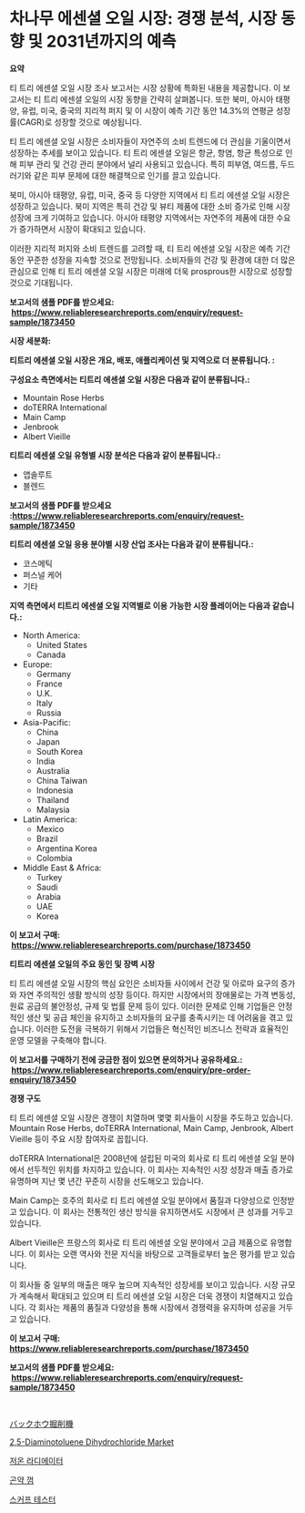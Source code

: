 <p><h1>차나무 에센셜 오일 시장: 경쟁 분석, 시장 동향 및 2031년까지의 예측</h1></p><p><strong>요약</strong></p>
<p><p>티 트리 에센셜 오일 시장 조사 보고서는 시장 상황에 특화된 내용을 제공합니다. 이 보고서는 티 트리 에센셜 오일의 시장 동향을 간략히 살펴봅니다. 또한 북미, 아시아 태평양, 유럽, 미국, 중국의 지리적 퍼지 및 이 시장이 예측 기간 동안 14.3%의 연평균 성장률(CAGR)로 성장할 것으로 예상됩니다.</p><p>티 트리 에센셜 오일 시장은 소비자들이 자연주의 소비 트렌드에 더 관심을 기울이면서 성장하는 추세를 보이고 있습니다. 티 트리 에센셜 오일은 항균, 항염, 항균 특성으로 인해 피부 관리 및 건강 관리 분야에서 널리 사용되고 있습니다. 특히 피부염, 여드름, 두드러기와 같은 피부 문제에 대한 해결책으로 인기를 끌고 있습니다.</p><p>북미, 아시아 태평양, 유럽, 미국, 중국 등 다양한 지역에서 티 트리 에센셜 오일 시장은 성장하고 있습니다. 북미 지역은 특히 건강 및 뷰티 제품에 대한 소비 증가로 인해 시장 성장에 크게 기여하고 있습니다. 아시아 태평양 지역에서는 자연주의 제품에 대한 수요가 증가하면서 시장이 확대되고 있습니다.</p><p>이러한 지리적 퍼지와 소비 트렌드를 고려할 때, 티 트리 에센셜 오일 시장은 예측 기간 동안 꾸준한 성장을 지속할 것으로 전망됩니다. 소비자들의 건강 및 환경에 대한 더 많은 관심으로 인해 티 트리 에센셜 오일 시장은 미래에 더욱 prosprous한 시장으로 성장할 것으로 기대됩니다.</p></p>
<p><strong>보고서의 샘플 PDF를 받으세요: &nbsp;<a href="https://www.reliableresearchreports.com/enquiry/request-sample/1873450">https://www.reliableresearchreports.com/enquiry/request-sample/1873450</a></strong></p>
<p><strong>시장 세분화:</strong></p>
<p><strong> 티트리 에센셜 오일 시장은 개요, 배포, 애플리케이션 및 지역으로 더 분류됩니다. :</strong></p>
<p><strong>구성요소 측면에서는 티트리 에센셜 오일 시장은 다음과 같이 분류됩니다.:</strong></p>
<p><ul><li>Mountain Rose Herbs</li><li>doTERRA International</li><li>Main Camp</li><li>Jenbrook</li><li>Albert Vieille</li></ul></p>
<p><strong> 티트리 에센셜 오일 유형별 시장 분석은 다음과 같이 분류됩니다.:</strong></p>
<p><ul><li>앱솔루트</li><li>블렌드</li></ul></p>
<p><strong>보고서의 샘플 PDF를 받으세요 :<a href="https://www.reliableresearchreports.com/enquiry/request-sample/1873450">https://www.reliableresearchreports.com/enquiry/request-sample/1873450</a></strong></p>
<p><strong> 티트리 에센셜 오일 응용 분야별 시장 산업 조사는 다음과 같이 분류됩니다.:</strong></p>
<p><ul><li>코스메틱</li><li>퍼스널 케어</li><li>기타</li></ul></p>
<p><strong>지역 측면에서 티트리 에센셜 오일 지역별로 이용 가능한 시장 플레이어는 다음과 같습니다.:</strong></p>
<p><ul>
    <li>
        North America:
        <ul>
            <li>United States</li>
            <li>Canada</li>
        </ul>
    </li>
    <li>
        Europe:
        <ul>
            <li>Germany</li>
            <li>France</li>
            <li>U.K.</li>
            <li>Italy</li>
            <li>Russia</li>
        </ul>
    </li>
    <li>
        Asia-Pacific:
        <ul>
            <li>China</li>
            <li>Japan</li>
            <li>South Korea</li>
            <li>India</li>
            <li>Australia</li>
            <li>China Taiwan</li>
            <li>Indonesia</li>
            <li>Thailand</li>
            <li>Malaysia</li>
        </ul>
    </li>
    <li>
        Latin America:
        <ul>
            <li>Mexico</li>
            <li>Brazil</li>
            <li>Argentina Korea</li>
            <li>Colombia</li>
        </ul>
    </li>
    <li>
        Middle East & Africa:
        <ul>
            <li>Turkey</li>
            <li>Saudi</li>
            <li>Arabia</li>
            <li>UAE</li>
            <li>Korea</li>
        </ul>
    </li>
    </ul></p>
<p><strong>이 보고서 구매: &nbsp;<a href="https://www.reliableresearchreports.com/purchase/1873450">https://www.reliableresearchreports.com/purchase/1873450</a></strong></p>
<p><strong>티트리 에센셜 오일의 주요 동인 및 장벽 시장</strong></p>
<p><p>티 트리 에센셜 오일 시장의 핵심 요인은 소비자들 사이에서 건강 및 아로마 요구의 증가와 자연 주의적인 생활 방식의 성장 등이다. 하지만 시장에서의 장애물로는 가격 변동성, 원료 공급의 불안정성, 규제 및 법률 문제 등이 있다. 이러한 문제로 인해 기업들은 안정적인 생산 및 공급 체인을 유지하고 소비자들의 요구를 충족시키는 데 어려움을 겪고 있습니다. 이러한 도전을 극복하기 위해서 기업들은 혁신적인 비즈니스 전략과 효율적인 운영 모델을 구축해야 합니다.</p></p>
<p><strong>이 보고서를 구매하기 전에 궁금한 점이 있으면 문의하거나 공유하세요.: &nbsp;<a href="https://www.reliableresearchreports.com/enquiry/pre-order-enquiry/1873450">https://www.reliableresearchreports.com/enquiry/pre-order-enquiry/1873450</a></strong></p>
<p><strong>경쟁 구도</strong></p>
<p><p>티 트리 에센셜 오일 시장은 경쟁이 치열하며 몇몇 회사들이 시장을 주도하고 있습니다. Mountain Rose Herbs, doTERRA International, Main Camp, Jenbrook, Albert Vieille 등이 주요 시장 참여자로 꼽힙니다. </p><p>doTERRA International은 2008년에 설립된 미국의 회사로 티 트리 에센셜 오일 분야에서 선두적인 위치를 차지하고 있습니다. 이 회사는 지속적인 시장 성장과 매출 증가로 유명하며 지난 몇 년간 꾸준히 시장을 선도해오고 있습니다. </p><p>Main Camp는 호주의 회사로 티 트리 에센셜 오일 분야에서 품질과 다양성으로 인정받고 있습니다. 이 회사는 전통적인 생산 방식을 유지하면서도 시장에서 큰 성과를 거두고 있습니다.</p><p>Albert Vieille은 프랑스의 회사로 티 트리 에센셜 오일 분야에서 고급 제품으로 유명합니다. 이 회사는 오랜 역사와 전문 지식을 바탕으로 고객들로부터 높은 평가를 받고 있습니다.</p><p>이 회사들 중 일부의 매출은 매우 높으며 지속적인 성장세를 보이고 있습니다. 시장 규모가 계속해서 확대되고 있으며 티 트리 에센셜 오일 시장은 더욱 경쟁이 치열해지고 있습니다. 각 회사는 제품의 품질과 다양성을 통해 시장에서 경쟁력을 유지하며 성공을 거두고 있습니다.</p></p>
<p><strong>이 보고서 구매: &nbsp; <a href="https://www.reliableresearchreports.com/purchase/1873450">https://www.reliableresearchreports.com/purchase/1873450</a></strong></p>
<p><strong>보고서의 샘플 PDF를 받으세요: &nbsp;<a href="https://www.reliableresearchreports.com/enquiry/request-sample/1873450">https://www.reliableresearchreports.com/enquiry/request-sample/1873450</a></strong><strong></strong></p>
<p>&nbsp;</p>
<p><p><a href="https://github.com/dzy793153605/Market-Research-Report-List-1/blob/main/99345343031.md">バックホウ掘削機</a></p><p><a href="https://issuu.com/reportprime-2/docs/25-diaminotoluene-dihydrochloride-market-size-2030">2,5-Diaminotoluene Dihydrochloride Market</a></p><p><a href="https://medium.com/@mayekuhic00/%EC%A0%80%EC%98%A8-%EB%9D%BC%EB%94%94%EC%97%90%EC%9D%B4%ED%84%B0-%EC%8B%9C%EC%9E%A5-%EC%8B%9C%EC%9E%A5-cagr-%EC%8B%9C%EC%9E%A5-%EB%8F%99%ED%96%A5-%EB%B0%8F-%EC%84%B1%EC%9E%A5-%EC%A0%84%EB%9E%B5%EC%97%90-%EB%8C%80%ED%95%9C-%ED%86%B5%EC%B0%B0%EB%A0%A5-df4f8772a806">저온 라디에이터</a></p><p><a href="https://github.com/vseigx30c9a1j/Market-Research-Report-List-1/blob/main/50683662663.md">곤약 껌</a></p><p><a href="https://medium.com/@adonispellea2022/%EC%8A%A4%EC%BB%A4%ED%94%84-%ED%85%8C%EC%8A%A4%ED%84%B0-%EC%8B%9C%EC%9E%A5-%EA%B7%9C%EB%AA%A8-cagr-%ED%8A%B8%EB%A0%8C%EB%93%9C-2024-2030-37108e677922">스커프 테스터</a></p></p>